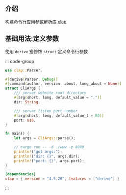 ## 介绍

构建命令行应用参数解析库 [clap](https://github.com/clap-rs/clap)

## 基础用法:定义参数

使用 `derive` 宏修饰 `struct` 定义命令行参数

::: code-group

```rust [src/main.rs]
use clap::Parser;

#[derive(Parser, Debug)]
#[command(author, version, about, long_about = None)]
struct CliArgs {
    /// server website root directory
    #[arg(short, long, default_value = ".")]
    dir: String,

    /// server listen port number
    #[arg(short, long, default_value_t = 80)]
    port: u16,
}

fn main() {
    let args = CliArgs::parse();

    // cargo run -- -d ./www -p 8080
    println!("got args:");
    println!("dir: {}", args.dir);
    println!("port: {}", args.port);
}
```

```toml [Cargo.toml]
[dependencies]
clap = { version = "4.5.20", features = ["derive"] }
```

:::

